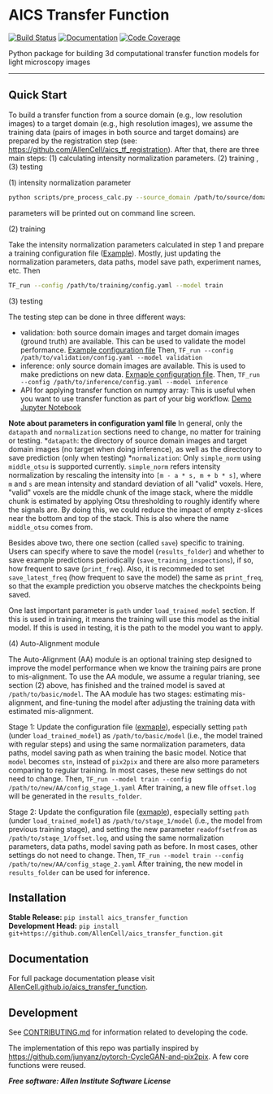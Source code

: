 # AICS Transfer Function

[![Build Status](https://github.com/AllenCell/aics_transfer_function/workflows/Build%20Master/badge.svg)](https://github.com/AllenCell/aics_transfer_function/actions)
[![Documentation](https://github.com/AllenCell/aics_transfer_function/workflows/Documentation/badge.svg)](https://AllenCell.github.io/aics_transfer_function)
[![Code Coverage](https://codecov.io/gh/AllenCell/aics_transfer_function/branch/main/graph/badge.svg)](https://codecov.io/gh/AllenCell/aics_transfer_function)

Python package for building 3d computational transfer function models for light microscopy images

---


## Quick Start

To build a transfer function from a source domain (e.g., low resolution images) to a target domain (e.g., high resolution images), we assume the training data (pairs of images in both source and target domains) are prepared by the registration step (see: https://github.com/AllenCell/aics_tf_registration). After that, there are three main steps: (1) calculating intensity normalization parameters. (2) training , (3) testing

(1) intensity normalization parameter
```bash
python scripts/pre_process_calc.py --source_domain /path/to/source/domain/data --target_domain /path/to/target/domain/data
```

parameters will be printed out on command line screen.

(2) training

Take the intensity normalization parameters calculated in step 1 and prepare a training configuration file ([Example](https://github.com/AllenCell/aics_transfer_function/blob/main/aics_transfer_function/config/transfer_function_training_example.yaml)). Mostly, just updating the normalization parameters, data paths, model save path, experiment names, etc. Then

```bash
TF_run --config /path/to/training/config.yaml --model train
```

(3) testing

The testing step can be done in three different ways: 
* validation: both source domain images and target domain images (ground truth) are available. This can be used to validate the model performance. [Example configuration file](https://github.com/AllenCell/aics_transfer_function/blob/main/aics_transfer_function/config/transfer_function_validation_example.yaml) Then, `TF_run --config /path/to/validation/config.yaml --model validation`
* inference: only source domain images are available. This is used to make predictions on new data. [Exmaple configuration file](https://github.com/AllenCell/aics_transfer_function/blob/main/aics_transfer_function/config/transfer_function_inference_example.yaml). Then, `TF_run --config /path/to/inference/config.yaml --model inference`
* API for applying transfer function on numpy array: This is useful when you want to use transfer function as part of your big workflow. [Demo Jupyter Notebook](https://github.com/AllenCell/aics_transfer_function/blob/main/playbook/apply_tf_on_numpy_array.ipynb)

**Note about parameters in configuration yaml file**
In general, only the `datapath` and `normalization` sections need to change, no matter for training or testing. 
*`datapath`: the directory of source domain images and target domain images (no target when doing inference), as well as the directory to save prediction (only when testing)
*`normalization`: Only `simple_norm` using `middle_otsu` is supported currently. `simple_norm` refers intensity normalization by rescaling the intensity into `[m - a * s, m + b * s]`, where `m` and `s` are mean intensity and standard deviation of all "valid" voxels. Here, "valid" voxels are the middle chunk of the image stack, where the middle chunk is estimated by applying Otsu thresholding to roughly identify where the signals are. By doing this, we could reduce the impact of empty z-slices near the bottom and top of the stack. This is also where the name `middle_otsu` comes from.

Besides above two, there one section (called `save`) specific to training. Users can specify where to save the model (`results_folder`) and whether to save example predictions periodically (`save_training_inspections`), if so, how frequent to save (`print_freq`). Also, it is recommeded to set `save_latest_freq` (how frequent to save the model) the same as `print_freq`, so that the example prediction you observe matches the checkpoints being saved. 

One last important parameter is `path` under `load_trained_model` section. If this is used in training, it means the training will use this model as the initial model. If this is used in testing, it is the path to the model you want to apply. 

(4) Auto-Alignment module

The Auto-Alignment (AA) module is an optional training step designed to improve the model performance when we know the training pairs are prone to mis-alignment. To use the AA module, we assume a regular trianing, see section (2) above, has finished and the trained model is saved at `/path/to/basic/model`. The AA module has two stages: estimating mis-alignment, and fine-tuning the model after adjusting the training data with estimated mis-alignment. 

Stage 1: Update the configuration file ([exmaple](https://github.com/AllenCell/aics_transfer_function/blob/main/aics_transfer_function/config/auto-alignment.yaml)), especially setting `path` (under `load_trained_model`) as `/path/to/basic/model` (i.e., the model trained with regular steps) and using the same normalization parameters, data paths, model saving path as when training the basic model. Notice that `model` becomes `stn`, instead of `pix2pix` and there are also more parameters comparing to regular training. In most cases, these new settings do not need to change. Then, `TF_run --model train --config /path/to/new/AA/config_stage_1.yaml` After training, a new file `offset.log` will be generated in the `results_folder`. 


Stage 2: Update the configuration file ([exmaple](https://github.com/AllenCell/aics_transfer_function/blob/main/aics_transfer_function/config/auto-alignment_stage_2.yaml)), especially setting `path` (under `load_trained_model`) as `/path/to/stage_1/model` (i.e., the model from previous training stage), and setting the new parameter `readoffsetfrom` as `/path/to/stage_1/offset.log`, and using the same normalization parameters, data paths, model saving path as before. In most cases, other settings do not need to change. Then, `TF_run --model train --config /path/to/new/AA/config_stage_2.yaml` After training, the new model in `results_folder` can be used for inference.



## Installation
**Stable Release:** `pip install aics_transfer_function`<br>
**Development Head:** `pip install git+https://github.com/AllenCell/aics_transfer_function.git`

## Documentation
For full package documentation please visit [AllenCell.github.io/aics_transfer_function](https://AllenCell.github.io/aics_transfer_function).

## Development
See [CONTRIBUTING.md](CONTRIBUTING.md) for information related to developing the code.


The implementation of this repo was partially inspired by https://github.com/junyanz/pytorch-CycleGAN-and-pix2pix. A few core functions were reused. 

***Free software: Allen Institute Software License***

